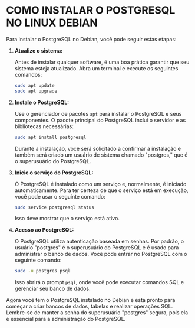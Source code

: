 # COMO INSTALAR O POSTGRESQL NO LINUX DEBIAN
Para instalar o PostgreSQL no Debian, você pode seguir estas etapas:

1. **Atualize o sistema:**

   Antes de instalar qualquer software, é uma boa prática garantir que seu sistema esteja atualizado. Abra um terminal e execute os seguintes comandos:

   ```bash
   sudo apt update
   sudo apt upgrade
   ```

2. **Instale o PostgreSQL:**

   Use o gerenciador de pacotes `apt` para instalar o PostgreSQL e seus componentes. O pacote principal do PostgreSQL inclui o servidor e as bibliotecas necessárias:

   ```bash
   sudo apt install postgresql
   ```

   Durante a instalação, você será solicitado a confirmar a instalação e também será criado um usuário de sistema chamado "postgres," que é o superusuário do PostgreSQL.

3. **Inicie o serviço do PostgreSQL:**

   O PostgreSQL é instalado como um serviço e, normalmente, é iniciado automaticamente. Para ter certeza de que o serviço está em execução, você pode usar o seguinte comando:

   ```bash
   sudo service postgresql status
   ```

   Isso deve mostrar que o serviço está ativo.

4. **Acesso ao PostgreSQL:**

   O PostgreSQL utiliza autenticação baseada em senhas. Por padrão, o usuário "postgres" é o superusuário do PostgreSQL e é usado para administrar o banco de dados. Você pode entrar no PostgreSQL com o seguinte comando:

   ```bash
   sudo -u postgres psql
   ```

   Isso abrirá o prompt `psql`, onde você pode executar comandos SQL e gerenciar seu banco de dados.

Agora você tem o PostgreSQL instalado no Debian e está pronto para começar a criar bancos de dados, tabelas e realizar operações SQL. Lembre-se de manter a senha do superusuário "postgres" segura, pois ela é essencial para a administração do PostgreSQL.